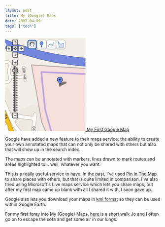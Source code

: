 ```yaml
---
layout: post
title: My (Google) Maps
date: 2007-04-09
tags: ["tech"]
---
```


[![My First Google Map](/blog/content/2007/04/gmaps.gif) My First Google Map](http://maps.google.co.uk/maps/ms?ie=UTF8&hl=en&om=1&z=16&msid=110093968748740361746.00000111d7c2f1bf7531f&msa=0)


Google have added a new feature to their maps service; the ability to create your own annotated maps that can not only be shared with others but also that will show up in the search index.

The maps can be annotated with markers, lines drawn to mark routes and areas highlighted to... well, whatever you want.

This is a really useful service to have. In the past, I've used [Pin In The Map](http://pininthemap.com/) to share places with others, but that is quite limited in comparison. I've also tried using Microsoft's Live maps service which lets you share maps, but after my first map came up blank with all I shared it with, I soon gave up.

Google also lets you download your maps in [kml format](http://earth.google.com/kml/) so they can be used within Google Earth.

For my first foray into My (Google) Maps, [here ](http://maps.google.co.uk/maps/ms?ie=UTF8&hl=en&om=1&z=16&msid=110093968748740361746.00000111d7c2f1bf7531f&msa=0) is a short walk Jo and I often go on to escape the sofa and get some air in our lungs.
